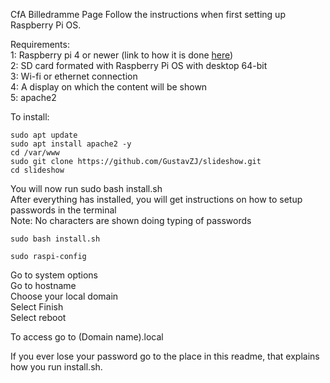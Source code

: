 CfA Billedramme Page
Follow the instructions when first setting up Raspberry Pi OS.

Requirements:<br>
1: Raspberry pi 4 or newer (link to how it is done [here](https://projects.raspberrypi.org/en/projects/raspberry-pi-setting-up/2))<br>
2: SD card formated with Raspberry Pi OS with desktop 64-bit<br>
3: Wi-fi or ethernet connection<br>
4: A display on which the content will be shown<br>
5: apache2

To install:
```
sudo apt update
sudo apt install apache2 -y
cd /var/www
sudo git clone https://github.com/GustavZJ/slideshow.git
cd slideshow

```
You will now run sudo bash install.sh <br>
After everything has installed, you will get instructions on how to setup passwords in the terminal <br>
Note: No characters are shown doing typing of passwords
```
sudo bash install.sh

sudo raspi-config
```
Go to system options<br>
Go to hostname<br>
Choose your local domain<br>
Select Finish<br>
Select reboot<br>

To access go to (Domain name).local


If you ever lose your password go to the place in this readme, that explains how you run install.sh.
